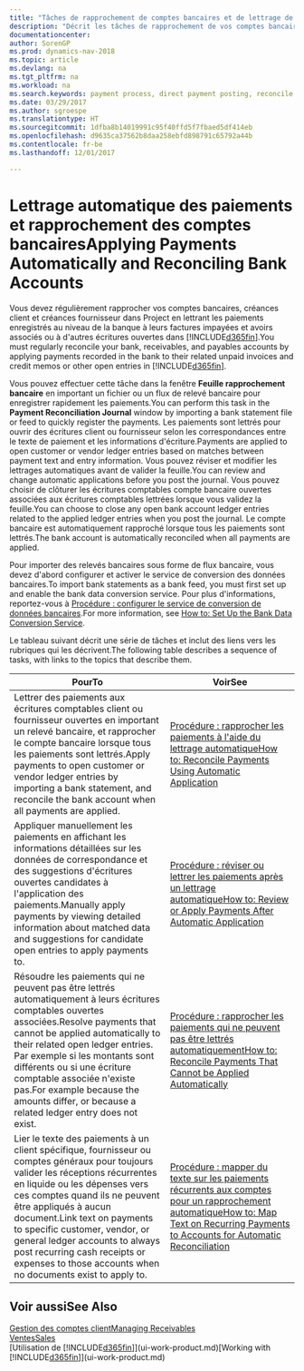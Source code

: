 ```yaml
---
title: "Tâches de rapprochement de comptes bancaires et de lettrage de paiements d'écritures connexes"
description: "Décrit les tâches de rapprochement de vos comptes bancaires, client, et fournisseur, valider des règlements ou des frais, et lettrer des paiements automatiquement."
documentationcenter: 
author: SorenGP
ms.prod: dynamics-nav-2018
ms.topic: article
ms.devlang: na
ms.tgt_pltfrm: na
ms.workload: na
ms.search.keywords: payment process, direct payment posting, reconcile payment, expenses, cash receipts
ms.date: 03/29/2017
ms.author: sgroespe
ms.translationtype: HT
ms.sourcegitcommit: 1dfba8b14019991c95f40ffd5f7fbaed5df414eb
ms.openlocfilehash: d9635ca37562b8daa258ebfd898791c65792a44b
ms.contentlocale: fr-be
ms.lasthandoff: 12/01/2017

---
```

# <a name="applying-payments-automatically-and-reconciling-bank-accounts"></a><span data-ttu-id="3dc6e-103">Lettrage automatique des paiements et rapprochement des comptes bancaires</span><span class="sxs-lookup"><span data-stu-id="3dc6e-103">Applying Payments Automatically and Reconciling Bank Accounts</span></span>
<span data-ttu-id="3dc6e-104">Vous devez régulièrement rapprocher vos comptes bancaires, créances client et créances fournisseur dans Project en lettrant les paiements enregistrés au niveau de la banque à leurs factures impayées et avoirs associés ou à d'autres écritures ouvertes dans [!INCLUDE[d365fin](includes/d365fin_long_md.md)].</span><span class="sxs-lookup"><span data-stu-id="3dc6e-104">You must regularly reconcile your bank, receivables, and payables accounts by applying payments recorded in the bank to their related unpaid invoices and credit memos or other open entries in [!INCLUDE[d365fin](includes/d365fin_long_md.md)].</span></span>  

<span data-ttu-id="3dc6e-105">Vous pouvez effectuer cette tâche dans la fenêtre **Feuille rapprochement bancaire** en important un fichier ou un flux de relevé bancaire pour enregistrer rapidement les paiements.</span><span class="sxs-lookup"><span data-stu-id="3dc6e-105">You can perform this task in the **Payment Reconciliation Journal** window by importing a bank statement file or feed to quickly register the payments.</span></span> <span data-ttu-id="3dc6e-106">Les paiements sont lettrés pour ouvrir des écritures client ou fournisseur selon les correspondances entre le texte de paiement et les informations d'écriture.</span><span class="sxs-lookup"><span data-stu-id="3dc6e-106">Payments are applied to open customer or vendor ledger entries based on matches between payment text and entry information.</span></span> <span data-ttu-id="3dc6e-107">Vous pouvez réviser et modifier les lettrages automatiques avant de valider la feuille.</span><span class="sxs-lookup"><span data-stu-id="3dc6e-107">You can review and change automatic applications before you post the journal.</span></span> <span data-ttu-id="3dc6e-108">Vous pouvez choisir de clôturer les écritures comptables compte bancaire ouvertes associées aux écritures comptables lettrées lorsque vous validez la feuille.</span><span class="sxs-lookup"><span data-stu-id="3dc6e-108">You can choose to close any open bank account ledger entries related to the applied ledger entries when you post the journal.</span></span> <span data-ttu-id="3dc6e-109">Le compte bancaire est automatiquement rapproché lorsque tous les paiements sont lettrés.</span><span class="sxs-lookup"><span data-stu-id="3dc6e-109">The bank account is automatically reconciled when all payments are applied.</span></span>  

<span data-ttu-id="3dc6e-110">Pour importer des relevés bancaires sous forme de flux bancaire, vous devez d'abord configurer et activer le service de conversion des données bancaires.</span><span class="sxs-lookup"><span data-stu-id="3dc6e-110">To import bank statements as a bank feed, you must first set up and enable the bank data conversion service.</span></span> <span data-ttu-id="3dc6e-111">Pour plus d'informations, reportez-vous à [Procédure : configurer le service de conversion de données bancaires](bank-how-setup-bank-data-conversion-service.md).</span><span class="sxs-lookup"><span data-stu-id="3dc6e-111">For more information, see [How to: Set Up the Bank Data Conversion Service](bank-how-setup-bank-data-conversion-service.md).</span></span>  

<span data-ttu-id="3dc6e-112">Le tableau suivant décrit une série de tâches et inclut des liens vers les rubriques qui les décrivent.</span><span class="sxs-lookup"><span data-stu-id="3dc6e-112">The following table describes a sequence of tasks, with links to the topics that describe them.</span></span>  

| <span data-ttu-id="3dc6e-113">Pour</span><span class="sxs-lookup"><span data-stu-id="3dc6e-113">To</span></span> | <span data-ttu-id="3dc6e-114">Voir</span><span class="sxs-lookup"><span data-stu-id="3dc6e-114">See</span></span> |
| --- | --- |
| <span data-ttu-id="3dc6e-115">Lettrer des paiements aux écritures comptables client ou fournisseur ouvertes en important un relevé bancaire, et rapprocher le compte bancaire lorsque tous les paiements sont lettrés.</span><span class="sxs-lookup"><span data-stu-id="3dc6e-115">Apply payments to open customer or vendor ledger entries by importing a bank statement, and reconcile the bank account when all payments are applied.</span></span> |[<span data-ttu-id="3dc6e-116">Procédure : rapprocher les paiements à l'aide du lettrage automatique</span><span class="sxs-lookup"><span data-stu-id="3dc6e-116">How to: Reconcile Payments Using Automatic Application</span></span>](receivables-how-reconcile-payments-auto-application.md) |
| <span data-ttu-id="3dc6e-117">Appliquer manuellement les paiements en affichant les informations détaillées sur les données de correspondance et des suggestions d'écritures ouvertes candidates à l'application des paiements.</span><span class="sxs-lookup"><span data-stu-id="3dc6e-117">Manually apply payments by viewing detailed information about matched data and suggestions for candidate open entries to apply payments to.</span></span> |[<span data-ttu-id="3dc6e-118">Procédure : réviser ou lettrer les paiements après un lettrage automatique</span><span class="sxs-lookup"><span data-stu-id="3dc6e-118">How to: Review or Apply Payments After Automatic Application</span></span>](receivables-how-review-apply-payments-auto-application.md) |
| <span data-ttu-id="3dc6e-119">Résoudre les paiements qui ne peuvent pas être lettrés automatiquement à leurs écritures comptables ouvertes associées.</span><span class="sxs-lookup"><span data-stu-id="3dc6e-119">Resolve payments that cannot be applied automatically to their related open ledger entries.</span></span> <span data-ttu-id="3dc6e-120">Par exemple si les montants sont différents ou si une écriture comptable associée n'existe pas.</span><span class="sxs-lookup"><span data-stu-id="3dc6e-120">For example because the amounts differ, or because a related ledger entry does not exist.</span></span> |[<span data-ttu-id="3dc6e-121">Procédure : rapprocher les paiements qui ne peuvent pas être lettrés automatiquement</span><span class="sxs-lookup"><span data-stu-id="3dc6e-121">How to: Reconcile Payments That Cannot be Applied Automatically</span></span>](receivables-how-reconcile-payments-cannot-apply-auto.md) |
| <span data-ttu-id="3dc6e-122">Lier le texte des paiements à un client spécifique, fournisseur ou comptes généraux pour toujours valider les réceptions récurrentes en liquide ou les dépenses vers ces comptes quand ils ne peuvent être appliqués à aucun document.</span><span class="sxs-lookup"><span data-stu-id="3dc6e-122">Link text on payments to specific customer, vendor, or general ledger accounts to always post recurring cash receipts or expenses to those accounts when no documents exist to apply to.</span></span> |[<span data-ttu-id="3dc6e-123">Procédure : mapper du texte sur les paiements récurrents aux comptes pour un rapprochement automatique</span><span class="sxs-lookup"><span data-stu-id="3dc6e-123">How to: Map Text on Recurring Payments to Accounts for Automatic Reconciliation</span></span>](receivables-how-map-text-recurring-payments-accounts-auto-reconcilliation.md) |

## <a name="see-also"></a><span data-ttu-id="3dc6e-124">Voir aussi</span><span class="sxs-lookup"><span data-stu-id="3dc6e-124">See Also</span></span>
[<span data-ttu-id="3dc6e-125">Gestion des comptes client</span><span class="sxs-lookup"><span data-stu-id="3dc6e-125">Managing Receivables</span></span>](receivables-manage-receivables.md)  
[<span data-ttu-id="3dc6e-126">Ventes</span><span class="sxs-lookup"><span data-stu-id="3dc6e-126">Sales</span></span>](sales-manage-sales.md)  
<span data-ttu-id="3dc6e-127">[Utilisation de [!INCLUDE[d365fin](includes/d365fin_md.md)]](ui-work-product.md)</span><span class="sxs-lookup"><span data-stu-id="3dc6e-127">[Working with [!INCLUDE[d365fin](includes/d365fin_md.md)]](ui-work-product.md)</span></span>

